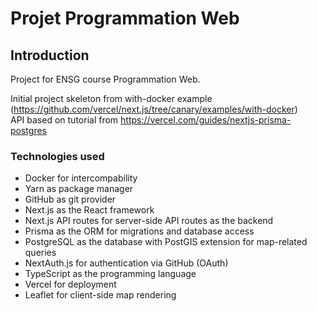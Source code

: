 # Projet Programmation Web

## Introduction

Project for ENSG course Programmation Web.

Initial project skeleton from with-docker example (https://github.com/vercel/next.js/tree/canary/examples/with-docker) \
API based on tutorial from https://vercel.com/guides/nextjs-prisma-postgres

### Technologies used

- Docker for intercompability
- Yarn as package manager
- GitHub as git provider
- Next.js as the React framework
- Next.js API routes for server-side API routes as the backend
- Prisma as the ORM for migrations and database access
- PostgreSQL as the database with PostGIS extension for map-related queries
- NextAuth.js for authentication via GitHub (OAuth)
- TypeScript as the programming language
- Vercel for deployment
- Leaflet for client-side map rendering
